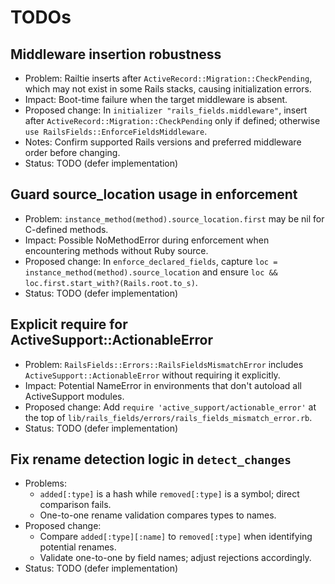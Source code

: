 # TODOs

## Middleware insertion robustness
- Problem: Railtie inserts after `ActiveRecord::Migration::CheckPending`, which may not exist in some Rails stacks, causing initialization errors.
- Impact: Boot-time failure when the target middleware is absent.
- Proposed change: In `initializer "rails_fields.middleware"`, insert after `ActiveRecord::Migration::CheckPending` only if defined; otherwise `use RailsFields::EnforceFieldsMiddleware`.
- Notes: Confirm supported Rails versions and preferred middleware order before changing.
- Status: TODO (defer implementation)

## Guard source_location usage in enforcement
- Problem: `instance_method(method).source_location.first` may be nil for C-defined methods.
- Impact: Possible NoMethodError during enforcement when encountering methods without Ruby source.
- Proposed change: In `enforce_declared_fields`, capture `loc = instance_method(method).source_location` and ensure `loc && loc.first.start_with?(Rails.root.to_s)`.
- Status: TODO (defer implementation)

## Explicit require for ActiveSupport::ActionableError
- Problem: `RailsFields::Errors::RailsFieldsMismatchError` includes `ActiveSupport::ActionableError` without requiring it explicitly.
- Impact: Potential NameError in environments that don't autoload all ActiveSupport modules.
- Proposed change: Add `require 'active_support/actionable_error'` at the top of `lib/rails_fields/errors/rails_fields_mismatch_error.rb`.
- Status: TODO (defer implementation)

## Fix rename detection logic in `detect_changes`
- Problems:
  - `added[:type]` is a hash while `removed[:type]` is a symbol; direct comparison fails.
  - One-to-one rename validation compares types to names.
- Proposed change:
  - Compare `added[:type][:name]` to `removed[:type]` when identifying potential renames.
  - Validate one-to-one by field names; adjust rejections accordingly.
- Status: TODO (defer implementation)

